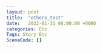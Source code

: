 ```yaml
---
layout: post
title:  "others_test"
date:   2022-01-11 08:00:00 +0000
categories: Etc
Tags: Story Etc
SceneCode: []
---
```

